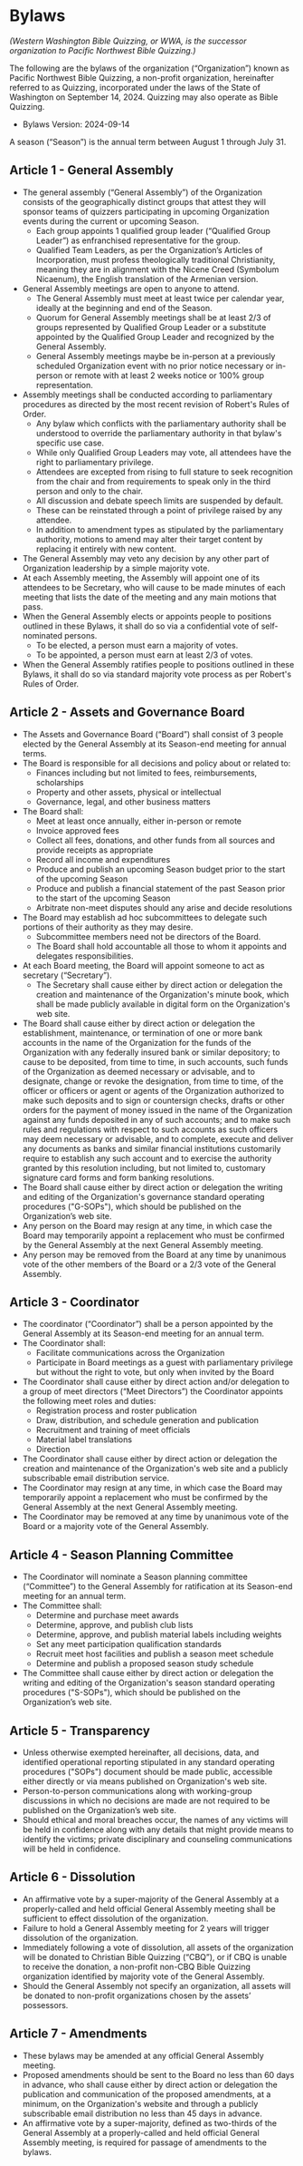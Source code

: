 # Bylaws

_(Western Washington Bible Quizzing, or WWA, is the successor organization to Pacific Northwest Bible Quizzing.)_

The following are the bylaws of the organization (“Organization”) known as Pacific Northwest Bible Quizzing, a non-profit organization, hereinafter referred to as Quizzing, incorporated under the laws of the State of Washington on September 14, 2024. Quizzing may also operate as Bible Quizzing.

- Bylaws Version: 2024-09-14

A season (“Season”) is the annual term between August 1 through July 31.

## Article 1 - General Assembly

- The general assembly (“General Assembly”) of the Organization consists of the geographically distinct groups that attest they will sponsor teams of quizzers participating in upcoming Organization events during the current or upcoming Season.
    - Each group appoints 1 qualified group leader (“Qualified Group Leader”) as enfranchised representative for the group.
    - Qualified Team Leaders, as per the Organization’s Articles of Incorporation, must profess theologically traditional Christianity, meaning they are in alignment with the Nicene Creed (Symbolum Nicaenum), the English translation of the Armenian version.
- General Assembly meetings are open to anyone to attend.
    - The General Assembly must meet at least twice per calendar year, ideally at the beginning and end of the Season.
    - Quorum for General Assembly meetings shall be at least 2/3 of groups represented by Qualified Group Leader or a substitute appointed by the Qualified Group Leader and recognized by the General Assembly.
    - General Assembly meetings maybe be in-person at a previously scheduled Organization event with no prior notice necessary or in-person or remote with at least 2 weeks notice or 100% group representation.
- Assembly meetings shall be conducted according to parliamentary procedures as directed by the most recent revision of Robert's Rules of Order.
    - Any bylaw which conflicts with the parliamentary authority shall be understood to override the parliamentary authority in that bylaw's specific use case.
    - While only Qualified Group Leaders may vote, all attendees have the right to parliamentary privilege.
    - Attendees are excepted from rising to full stature to seek recognition from the chair and from requirements to speak only in the third person and only to the chair.
    - All discussion and debate speech limits are suspended by default.
    - These can be reinstated through a point of privilege raised by any attendee.
    - In addition to amendment types as stipulated by the parliamentary authority, motions to amend may alter their target content by replacing it entirely with new content.
- The General Assembly may veto any decision by any other part of Organization leadership by a simple majority vote.
- At each Assembly meeting, the Assembly will appoint one of its attendees to be Secretary, who will cause to be made minutes of each meeting that lists the date of the meeting and any main motions that pass.
- When the General Assembly elects or appoints people to positions outlined in these Bylaws, it shall do so via a confidential vote of self-nominated persons.
    - To be elected, a person must earn a majority of votes.
    - To be appointed, a person must earn at least 2/3 of votes.
- When the General Assembly ratifies people to positions outlined in these Bylaws, it shall do so via standard majority vote process as per Robert's Rules of Order.

## Article 2 - Assets and Governance Board

- The Assets and Governance Board (“Board”) shall consist of 3 people elected by the General Assembly at its Season-end meeting for annual terms.
- The Board is responsible for all decisions and policy about or related to:
    - Finances including but not limited to fees, reimbursements, scholarships
    - Property and other assets, physical or intellectual
    - Governance, legal, and other business matters
- The Board shall:
    - Meet at least once annually, either in-person or remote
    - Invoice approved fees
    - Collect all fees, donations, and other funds from all sources and provide receipts as appropriate
    - Record all income and expenditures
    - Produce and publish an upcoming Season budget prior to the start of the upcoming Season
    - Produce and publish a financial statement of the past Season prior to the start of the upcoming Season
    - Arbitrate non-meet disputes should any arise and decide resolutions
- The Board may establish ad hoc subcommittees to delegate such portions of their authority as they may desire.
    - Subcommittee members need not be directors of the Board.
    - The Board shall hold accountable all those to whom it appoints and delegates responsibilities.
- At each Board meeting, the Board will appoint someone to act as secretary (“Secretary”).
    - The Secretary shall cause either by direct action or delegation the creation and maintenance of the Organization's minute book, which shall be made publicly available in digital form on the Organization's web site.
- The Board shall cause either by direct action or delegation the establishment, maintenance, or termination of one or more bank accounts in the name of the Organization for the funds of the Organization with any federally insured bank or similar depository; to cause to be deposited, from time to time, in such accounts, such funds of the Organization as deemed necessary or advisable, and to designate, change or revoke the designation, from time to time, of the officer or officers or agent or agents of the Organization authorized to make such deposits and to sign or countersign checks, drafts or other orders for the payment of money issued in the name of the Organization against any funds deposited in any of such accounts; and to make such rules and regulations with respect to such accounts as such officers may deem necessary or advisable, and to complete, execute and deliver any documents as banks and similar financial institutions customarily require to establish any such account and to exercise the authority granted by this resolution including, but not limited to, customary signature card forms and form banking resolutions.
- The Board shall cause either by direct action or delegation the writing and editing of the Organization's governance standard operating procedures ("G-SOPs"), which should be published on the Organization’s web site.
- Any person on the Board may resign at any time, in which case the Board may temporarily appoint a replacement who must be confirmed by the General Assembly at the next General Assembly meeting.
- Any person may be removed from the Board at any time by unanimous vote of the other members of the Board or a 2/3 vote of the General Assembly.

## Article 3 - Coordinator

- The coordinator (“Coordinator”) shall be a person appointed by the General Assembly at its Season-end meeting for an annual term.
- The Coordinator shall:
    - Facilitate communications across the Organization
    - Participate in Board meetings as a guest with parliamentary privilege but without the right to vote, but only when invited by the Board
- The Coordinator shall cause either by direct action and/or delegation to a group of meet directors (“Meet Directors”) the Coordinator appoints the following meet roles and duties:
    - Registration process and roster publication
    - Draw, distribution, and schedule generation and publication
    - Recruitment and training of meet officials
    - Material label translations
    - Direction
- The Coordinator shall cause either by direct action or delegation the creation and maintenance of the Organization's web site and a publicly subscribable email distribution service.
- The Coordinator may resign at any time, in which case the Board may temporarily appoint a replacement who must be confirmed by the General Assembly at the next General Assembly meeting.
- The Coordinator may be removed at any time by unanimous vote of the Board or a majority vote of the General Assembly.

## Article 4 - Season Planning Committee

- The Coordinator will nominate a Season planning committee (“Committee”) to the General Assembly for ratification at its Season-end meeting for an annual term.
- The Committee shall:
    - Determine and purchase meet awards
    - Determine, approve, and publish club lists
    - Determine, approve, and publish material labels including weights
    - Set any meet participation qualification standards
    - Recruit meet host facilities and publish a season meet schedule
    - Determine and publish a proposed season study schedule
- The Committee shall cause either by direct action or delegation the writing and editing of the Organization's season standard operating procedures ("S-SOPs"), which should be published on the Organization’s web site.

## Article 5 - Transparency

- Unless otherwise exempted hereinafter, all decisions, data, and identified operational reporting stipulated in any standard operating procedures ("SOPs") document should be made public, accessible either directly or via means published on Organization's web site.
- Person-to-person communications along with working-group discussions in which no decisions are made are not required to be published on the Organization’s web site.
- Should ethical and moral breaches occur, the names of any victims will be held in confidence along with any details that might provide means to identify the victims; private disciplinary and counseling communications will be held in confidence.

## Article 6 - Dissolution

- An affirmative vote by a super-majority of the General Assembly at a properly-called and held official General Assembly meeting shall be sufficient to effect dissolution of the organization.
- Failure to hold a General Assembly meeting for 2 years will trigger dissolution of the organization.
- Immediately following a vote of dissolution, all assets of the organization will be donated to Christian Bible Quizzing (“CBQ”), or if CBQ is unable to receive the donation, a non-profit non-CBQ Bible Quizzing organization identified by majority vote of the General Assembly.
- Should the General Assembly not specify an organization, all assets will be donated to non-profit organizations chosen by the assets’ possessors.

## Article 7 - Amendments

- These bylaws may be amended at any official General Assembly meeting.
- Proposed amendments should be sent to the Board no less than 60 days in advance, who shall cause either by direct action or delegation the publication and communication of the proposed amendments, at a minimum, on the Organization's website and through a publicly subscribable email distribution no less than 45 days in advance.
- An affirmative vote by a super-majority, defined as two-thirds of the General Assembly at a properly-called and held official General Assembly meeting, is required for passage of amendments to the bylaws.
